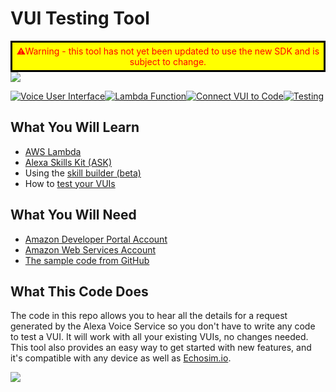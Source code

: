 # VUI Testing Tool

<div style="border-style: solid; border-color: black; text-align: center; background-color: yellow; padding: 5px; color: red">&#9888;Warning - this tool has not yet been updated to use the new SDK and is subject to change.</div>

<img src="https://m.media-amazon.com/images/G/01/mobile-apps/dex/alexa/alexa-skills-kit/tutorials/quiz-game/header._TTH_.png" />

[![Voice User Interface](https://m.media-amazon.com/images/G/01/mobile-apps/dex/alexa/alexa-skills-kit/tutorials/navigation/1-off._TTH_.png)](https://github.com/alexa/alexa-cookbook/blob/master/tools/VUI%20Testing%20Tool/step-by-step/1-voice-user-interface.md)[![Lambda Function](https://m.media-amazon.com/images/G/01/mobile-apps/dex/alexa/alexa-skills-kit/tutorials/navigation/2-off._TTH_.png)](https://github.com/alexa/alexa-cookbook/blob/master/tools/VUI%20Testing%20Tool/step-by-step/2-lambda-function.md)[![Connect VUI to Code](https://m.media-amazon.com/images/G/01/mobile-apps/dex/alexa/alexa-skills-kit/tutorials/navigation/3-off._TTH_.png)](https://github.com/alexa/alexa-cookbook/blob/master/tools/VUI%20Testing%20Tool/step-by-step/3-connect-vui-to-code.md)[![Testing](https://m.media-amazon.com/images/G/01/mobile-apps/dex/alexa/alexa-skills-kit/tutorials/navigation/4-off._TTH_.png)](https://github.com/alexa/alexa-cookbook/blob/master/tools/VUI%20Testing%20Tool/step-by-step/4-testing.md)

## What You Will Learn
*  [AWS Lambda](http://aws.amazon.com/lambda)
*  [Alexa Skills Kit (ASK)](https://developer.amazon.com/alexa-skills-kit)
*  Using the [skill builder (beta)](https://developer.amazon.com/blogs/alexa/post/02d828b6-3144-46ea-9b4c-5ed2cbfadb9c/announcing-new-alexa-skill-builder-beta-a-tool-for-creating-skills)
*  How to [test your VUIs](https://developer.amazon.com/blog)

## What You Will Need
*  [Amazon Developer Portal Account](http://developer.amazon.com)
*  [Amazon Web Services Account](http://aws.amazon.com/)
*  [The sample code from GitHub](https://github.com/Alexa/alexa-cookbook/tree/master/tools/VUI-Testing/src)

## What This Code Does
The code in this repo allows you to hear all the details for a request generated by the Alexa Voice Service so you don't have to write any code to test a VUI. It will work with all your existing VUIs, no changes needed. This tool also provides an easy way to get started with new features, and it's compatible with any device as well as [Echosim.io](https://echosim.io).

<a href="https://github.com/alexa/alexa-cookbook/blob/master/tools/VUI%20Testing%20Tool/step-by-step/1-voice-user-interface.md"><img src="https://m.media-amazon.com/images/G/01/mobile-apps/dex/alexa/alexa-skills-kit/tutorials/general/buttons/button_get_started._TTH_.png" /></a>

